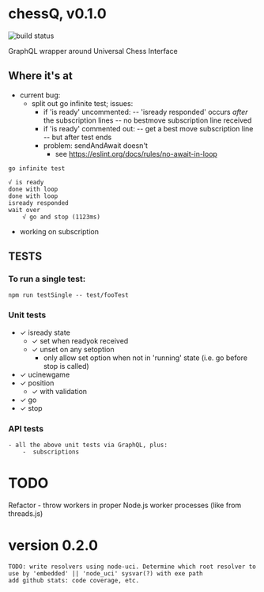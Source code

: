 # chessQ, v0.1.0

![build status](https://travis-ci.org/JeffML/chessQ.svg?branch=master)

GraphQL wrapper around Universal Chess Interface

## Where it's at
- current bug: 
    - split out go infinite test; issues:
        - if 'is ready' uncommented:
            -- 'isready responded' occurs *after* the subscription lines
            -- no bestmove subscription line received
        - if 'is ready' commented out:
            -- get a best move subscription line
            -- but after test ends
        - problem: sendAndAwait doesn't
            - see https://eslint.org/docs/rules/no-await-in-loop
```
go infinite test
   
√ is ready
done with loop
done with loop
isready responded
wait over
    √ go and stop (1123ms)
```

- working on subscription 

## TESTS

### To run a single test:
    npm run testSingle -- test/fooTest

### Unit tests
-   ✓ isready state
    -   ✓ set when readyok received
    -   ✓ unset on any setoption
        -   only allow set option when not in 'running' state (i.e. go before stop  is called)
-   ✓ ucinewgame
-   ✓ position
    -   ✓ with validation
-   ✓ go
-   ✓ stop

### API tests
    - all the above unit tests via GraphQL, plus:
        -  subscriptions


# TODO
Refactor
    -   throw workers in proper Node.js worker processes (like from threads.js)

# version 0.2.0
    TODO: write resolvers using node-uci. Determine which root resolver to use by 'embedded' || 'node_uci' sysvar(?) with exe path
    add github stats: code coverage, etc.
